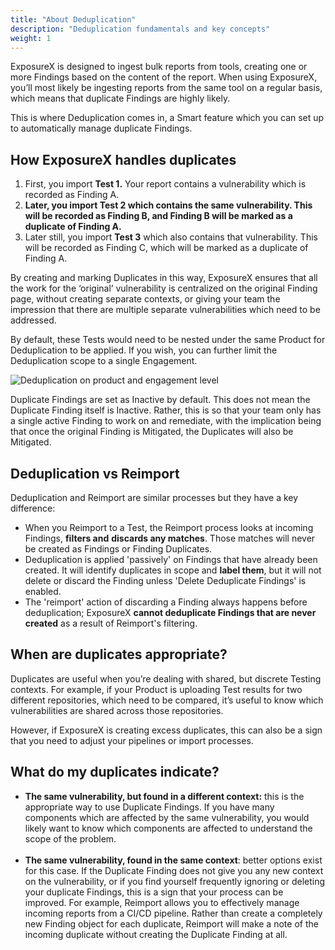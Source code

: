 ```yaml
---
title: "About Deduplication"
description: "Deduplication fundamentals and key concepts"
weight: 1
---
```


ExposureX is designed to ingest bulk reports from tools, creating one or more Findings based on the content of the report. When using ExposureX, you’ll most likely be ingesting reports from the same tool on a regular basis, which means that duplicate Findings are highly likely. 

This is where Deduplication comes in, a Smart feature which you can set up to automatically manage duplicate Findings.

## How ExposureX handles duplicates

1. First, you import **Test 1\.** Your report contains a vulnerability which is recorded as Finding A.
2. **Later, you import Test 2 which contains the same vulnerability. This will be recorded as Finding B, and Finding B will be marked as a duplicate of Finding A.**
3. Later still, you import **Test 3** which also contains that vulnerability. This will be recorded as Finding C, which will be marked as a duplicate of Finding A.

By creating and marking Duplicates in this way, ExposureX ensures that all the work for the ‘original’ vulnerability is centralized on the original Finding page, without creating separate contexts, or giving your team the impression that there are multiple separate vulnerabilities which need to be addressed.

By default, these Tests would need to be nested under the same Product for Deduplication to be applied. If you wish, you can further limit the Deduplication scope to a single Engagement.

![Deduplication on product and engagement level](images/deduplication.png)

Duplicate Findings are set as Inactive by default. This does not mean the Duplicate Finding itself is Inactive. Rather, this is so that your team only has a single active Finding to work on and remediate, with the implication being that once the original Finding is Mitigated, the Duplicates will also be Mitigated.

## Deduplication vs Reimport

Deduplication and Reimport are similar processes but they have a key difference:

* When you Reimport to a Test, the Reimport process looks at incoming Findings, **filters and** **discards any matches**. Those matches will never be created as Findings or Finding Duplicates.
* Deduplication is applied 'passively' on Findings that have already been created. It will identify duplicates in scope and **label them**, but it will not delete or discard the Finding unless 'Delete Deduplicate Findings' is enabled.
* The 'reimport' action of discarding a Finding always happens before deduplication; ExposureX **cannot deduplicate Findings that are never created** as a result of Reimport's filtering.

## When are duplicates appropriate?

Duplicates are useful when you’re dealing with shared, but discrete Testing contexts. For example, if your Product is uploading Test results for two different repositories, which need to be compared, it’s useful to know which vulnerabilities are shared across those repositories.

However, if ExposureX is creating excess duplicates, this can also be a sign that you need to adjust your pipelines or import processes. 

## What do my duplicates indicate?

* **The same vulnerability, but found in a different context:** this is the appropriate way to use Duplicate Findings. If you have many components which are affected by the same vulnerability, you would likely want to know which components are affected to understand the scope of the problem.  
​
* **The same vulnerability, found in the same context**: better options exist for this case. If the Duplicate Finding does not give you any new context on the vulnerability, or if you find yourself frequently ignoring or deleting your duplicate Findings, this is a sign that your process can be improved. For example, Reimport allows you to effectively manage incoming reports from a CI/CD pipeline. Rather than create a completely new Finding object for each duplicate, Reimport will make a note of the incoming duplicate without creating the Duplicate Finding at all.
